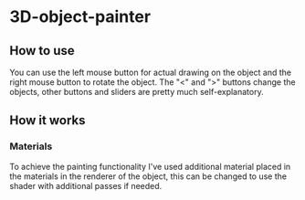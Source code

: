 # 3D-object-painter

## How to use
You can use the left mouse button for actual drawing on the object and the right mouse button to rotate the object. The "<" and ">" buttons change the objects, other buttons and sliders are pretty much self-explanatory.
## How it works
### Materials
To achieve the painting functionality I've used additional material placed in the materials in the renderer of the object, this can be changed to use the shader with additional passes if needed.